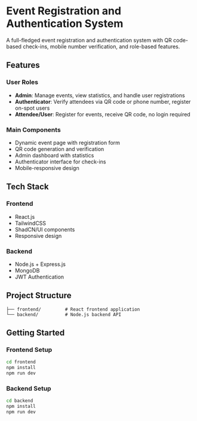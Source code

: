 # Event Registration and Authentication System

A full-fledged event registration and authentication system with QR code-based check-ins, mobile number verification, and role-based features.

## Features

### User Roles
- **Admin**: Manage events, view statistics, and handle user registrations
- **Authenticator**: Verify attendees via QR code or phone number, register on-spot users
- **Attendee/User**: Register for events, receive QR code, no login required

### Main Components
- Dynamic event page with registration form
- QR code generation and verification
- Admin dashboard with statistics
- Authenticator interface for check-ins
- Mobile-responsive design

## Tech Stack

### Frontend
- React.js
- TailwindCSS
- ShadCN/UI components
- Responsive design

### Backend
- Node.js + Express.js
- MongoDB
- JWT Authentication

## Project Structure

```
├── frontend/         # React frontend application
└── backend/          # Node.js backend API
```

## Getting Started

### Frontend Setup
```bash
cd frontend
npm install
npm run dev
```

### Backend Setup
```bash
cd backend
npm install
npm run dev
```